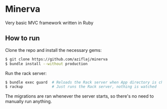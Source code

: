 # Minerva

Very basic MVC framework written in Ruby

## How to run

Clone the repo and install the necessary gems:

```bash
$ git clone https://github.com/aziflaj/minerva
$ bundle install --without production
```

Run the rack server:

```bash
$ bundle exec guard  # Reloads the Rack server when App directory is changed
$ rackup             # Just runs the Rack server, nothing is watched
```

The migrations are ran whenever the server starts, so there's no need to manually run anything.
